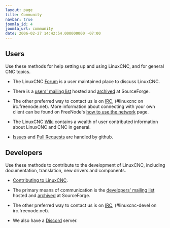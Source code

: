 ```yaml
---
layout: page
title: Community
navbar: true
joomla_id: 4
joomla_url: community
date: 2006-02-27 14:42:54.000000000 -07:00
---
```


## Users

Use these methods for help setting up and using LinuxCNC, and for general
CNC topics.

* The LinuxCNC [Forum](https://forum.linuxcnc.org/) is a user maintained
  place to discuss LinuxCNC.

* There is a [users' mailing
  list](http://lists.sourceforge.net/lists/listinfo/emc-users) hosted
  and [archived](https://sourceforge.net/p/emc/mailman/emc-users/)
  at SourceForge.

* The other preferred way to contact us is on
  [IRC](http://webchat.freenode.net/?channels=%23linuxcnc),
  (#linuxcnc on irc.freenode.net).  More information about connecting
  with your own client can be found on FreeNode's [how to use the
  network](http://freenode.net/using_the_network.shtml) page.

* The LinuxCNC [Wiki](http://wiki.linuxcnc.org/cgi-bin/emcinfo.pl)
  contains a wealth of user contributed information about LinuxCNC and
  CNC in general.

* [Issues](https://github.com/LinuxCNC/linuxcnc/issues) and [Pull Requests](https://github.com/LinuxCNC/linuxcnc/pulls) are handled by github.


## Developers

Use these methods to contribute to the development of LinuxCNC, including
documentation, translation, new drivers and components.

* [Contributing to
LinuxCNC](/docs/html/code/contributing-to-linuxcnc.html).

* The primary means of communication is the [developers' mailing
  list](http://lists.sourceforge.net/lists/listinfo/emc-developers) hosted
  and [archived](https://sourceforge.net/p/emc/mailman/emc-developers/)
  at SourceForge.

* The other preferred way to contact us is on
  [IRC](http://webchat.freenode.net/?channels=%23linuxcnc-devel),
  (#linuxcnc-devel on irc.freenode.net).
  
* We also have a [Discord](discord.gg/X3zKzhc) server.

